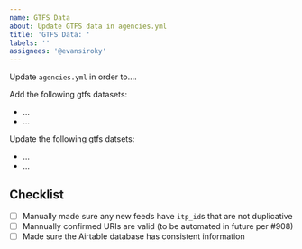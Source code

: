 ```yaml
---
name: GTFS Data
about: Update GTFS data in agencies.yml
title: 'GTFS Data: '
labels: ''
assignees: '@evansiroky'
---
```


Update `agencies.yml` in order to....

Add the following gtfs datasets:

- ...
- ...

Update the following gtfs datsets:

- ...
- ...

## Checklist

- [ ] Manually made sure any new feeds have `itp_id`s that are not duplicative
- [ ] Mannually confirmed URIs are valid (to be automated in future per #908)
- [ ] Made sure the Airtable database has consistent information
